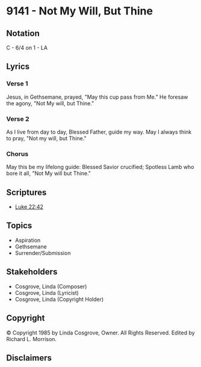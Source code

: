 # 9141 - Not My Will, But Thine

## Notation

C - 6/4 on 1 - LA

## Lyrics

### Verse 1

Jesus, in Gethsemane, prayed, "May this cup pass from Me." He foresaw the agony, "Not My will, but Thine."

### Verse 2

As I live from day to day, Blessed Father, guide my way. May I always think to pray, "Not my will, but Thine."

### Chorus

May this be my lifelong guide: Blessed Savior crucified; Spotless Lamb who bore it all, "Not My will but Thine."


## Scriptures

- [Luke 22:42](https://www.biblegateway.com/passage/?search=Luke%2022%3A42)

## Topics

- Aspiration
- Gethsemane
- Surrender/Submission

## Stakeholders

- Cosgrove, Linda (Composer)
- Cosgrove, Linda (Lyricist)
- Cosgrove, Linda (Copyright Holder)

## Copyright

© Copyright 1985 by Linda Cosgrove, Owner. All Rights Reserved. Edited by Richard L. Morrison.


## Disclaimers


